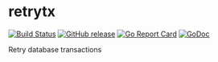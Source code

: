 # retrytx

[![Build Status](https://travis-ci.org/ekomobile/retrytx.svg)](https://travis-ci.org/ekomobile/retrytx)
[![GitHub release](https://img.shields.io/github/release/ekomobile/retrytx.svg)](https://github.com/ekomobile/retrytx/releases)
[![Go Report Card](https://goreportcard.com/badge/github.com/ekomobile/retrytx)](https://goreportcard.com/report/github.com/ekomobile/retrytx)
[![GoDoc](https://godoc.org/github.com/ekomobile/retrytx?status.svg)](https://godoc.org/github.com/ekomobile/retrytx)

Retry database transactions
